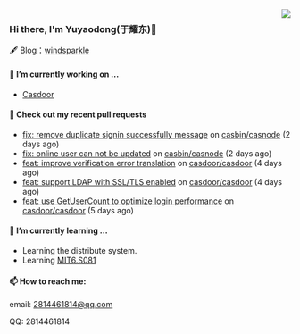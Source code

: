 <img align="right" src="https://github-readme-stats.vercel.app/api?username=leo220yuyaodog&show_icons=true&icon_color=805AD5&text_color=718096&bg_color=ffffff&hide_title=true" />

### Hi there, I'm Yuyaodong(于耀东)👋
🖋 Blog：[windsparkle](https://blog.windsparkle.top)
#### 🔭 I’m currently working on ...
- [Casdoor](https://github.com/casdoor)

#### 🔨 Check out my recent pull requests

- [fix: remove duplicate signin successfully message](https://github.com/casbin/casnode/pull/571) on [casbin/casnode](https://github.com/casbin/casnode) (2 days ago)
- [fix: online user can not be updated](https://github.com/casbin/casnode/pull/570) on [casbin/casnode](https://github.com/casbin/casnode) (2 days ago)
- [feat: improve verification error translation](https://github.com/casdoor/casdoor/pull/1660) on [casdoor/casdoor](https://github.com/casdoor/casdoor) (4 days ago)
- [feat: support LDAP with SSL/TLS enabled](https://github.com/casdoor/casdoor/pull/1655) on [casdoor/casdoor](https://github.com/casdoor/casdoor) (4 days ago)
- [feat: use GetUserCount to optimize login performance](https://github.com/casdoor/casdoor/pull/1653) on [casdoor/casdoor](https://github.com/casdoor/casdoor) (5 days ago)

#### 🌱 I’m currently learning ...
- Learning the distribute system.
- Learning [MIT6.S081](https://pdos.csail.mit.edu/6.828/2021/schedule.html)

#### 📫 How to reach me:
email: 2814461814@qq.com

QQ: 2814461814
